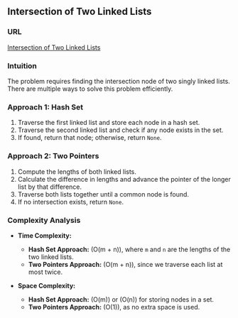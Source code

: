 ## Intersection of Two Linked Lists

### URL

[Intersection of Two Linked Lists](https://leetcode.com/problems/intersection-of-two-linked-lists/description/)

### Intuition

The problem requires finding the intersection node of two singly linked lists. There are multiple ways to solve this problem efficiently.

### Approach 1: Hash Set

1. Traverse the first linked list and store each node in a hash set.
2. Traverse the second linked list and check if any node exists in the set.
3. If found, return that node; otherwise, return `None`.

### Approach 2: Two Pointers

1. Compute the lengths of both linked lists.
2. Calculate the difference in lengths and advance the pointer of the longer list by that difference.
3. Traverse both lists together until a common node is found.
4. If no intersection exists, return `None`.

### Complexity Analysis

- **Time Complexity:**
  - **Hash Set Approach:** \(O(m + n)\), where `m` and `n` are the lengths of the two linked lists.
  - **Two Pointers Approach:** \(O(m + n)\), since we traverse each list at most twice.

- **Space Complexity:**
  - **Hash Set Approach:** \(O(m)\) or \(O(n)\) for storing nodes in a set.
  - **Two Pointers Approach:** \(O(1)\), as no extra space is used.